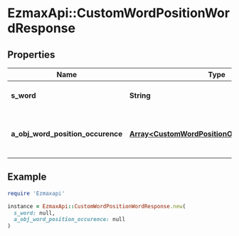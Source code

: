 # EzmaxApi::CustomWordPositionWordResponse

## Properties

| Name | Type | Description | Notes |
| ---- | ---- | ----------- | ----- |
| **s_word** | **String** | The searched word |  |
| **a_obj_word_position_occurence** | [**Array&lt;CustomWordPositionOccurenceResponse&gt;**](CustomWordPositionOccurenceResponse.md) | The found occurences for the seached word |  |

## Example

```ruby
require 'Ezmaxapi'

instance = EzmaxApi::CustomWordPositionWordResponse.new(
  s_word: null,
  a_obj_word_position_occurence: null
)
```

